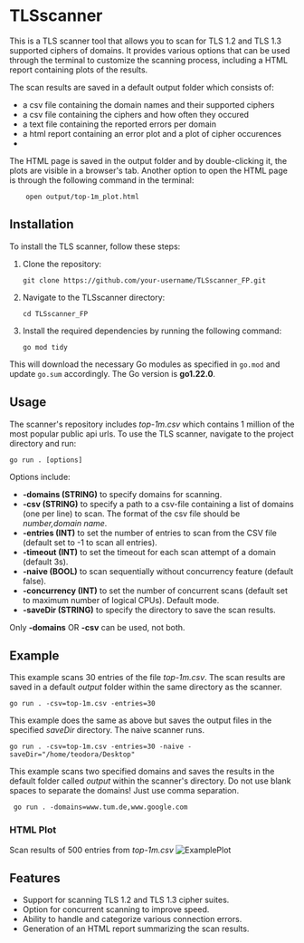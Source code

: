 # TLSscanner
This is a TLS scanner tool that allows you to scan for TLS 1.2 and TLS 1.3 supported ciphers of domains. It provides various options that can be used through the terminal to customize the scanning process, including a HTML report containing plots of the results.

The scan results are saved in a default output folder which consists of:
- a csv file containing the domain names and their supported ciphers
- a csv file containing the ciphers and how often they occured
- a text file containing the reported errors per domain
- a html report containing an error plot and a plot of cipher occurences
- 
The HTML page is saved in the output folder and by double-clicking it, the plots are visible in a browser's tab. Another option to open the HTML page is through the following command in the terminal:
```shell
    open output/top-1m_plot.html
```

## Installation
To install the TLS scanner, follow these steps:

1. Clone the repository:
    ```shell
    git clone https://github.com/your-username/TLSscanner_FP.git
    ```

2.  Navigate to the TLSscanner directory:
    ```shell
    cd TLSscanner_FP
    ```


3. Install the required dependencies by running the following command:
    ```shell
    go mod tidy
    ```
This will download the necessary Go modules as specified in `go.mod` and update `go.sum` accordingly. The Go version is **go1.22.0**.

## Usage
The scanner's repository includes *top-1m.csv* which contains 1 million of the most popular public api urls. 
To use the TLS scanner, navigate to the project directory and run:

```shell
go run . [options]
```
Options include:
- **-domains (STRING)** to specify domains for scanning.
- **-csv (STRING)** to specify a path to a csv-file containing a list of domains (one per line) to scan. The format of the csv file should be *number,domain name*.
- **-entries (INT)** to set the number of entries to scan from the CSV file (default set to -1 to scan all entries).
- **-timeout (INT)** to set the timeout for each scan attempt of a domain (default 3s).
- **-naive (BOOL)** to scan sequentially without concurrency feature (default false).
- **-concurrency (INT)** to set the number of concurrent scans (default set to maximum number of logical CPUs). Default mode.
- **-saveDir (STRING)** to specify the directory to save the scan results.

Only **-domains** OR **-csv** can be used, not both. 

## Example
This example scans 30 entries of the file *top-1m.csv*. The scan results are saved in a default *output* folder within the same directory as the scanner.

```shell
go run . -csv=top-1m.csv -entries=30 
```

This example does the same as above but saves the output files in the specified *saveDir* directory. The naive scanner runs.

``` shell
go run . -csv=top-1m.csv -entries=30 -naive -saveDir="/home/teodora/Desktop"
```

This example scans two specified domains and saves the results in the default folder called *output* within the scanner's directory. Do not use blank spaces to separate the domains! Just use comma separation.
``` shell
 go run . -domains=www.tum.de,www.google.com
```

### HTML Plot
Scan results of 500 entries from *top-1m.csv*
![ExamplePlot](https://github.com/TeoLj/TLSscanner_FP/assets/16741630/5797aadb-c4d0-4d8c-8613-fecef2c53482)


## Features 
- Support for scanning TLS 1.2 and TLS 1.3 cipher suites.
- Option for concurrent scanning to improve speed.
- Ability to handle and categorize various connection errors.
- Generation of an HTML report summarizing the scan results.
